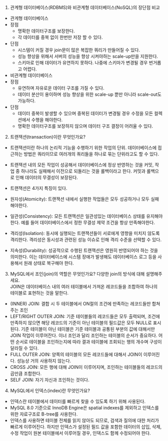 1. 관계형 데이터베이스(RDBMS)와 비관계형 데이터베이스(NoSQL)의 장단점 비교

- 관게형 데이터베이스
- 장점
  - 명확한 데이터구조를 보장한다.
  - 각 데이터를 중복 없이 한번만 저장 할 수 있다.
- 단점
  - 시스템이 커질 경우 join문이 많은 복잡한 쿼리가 만들어질 수 있다.
  - 성능 향상을 위해서 서버의 성능을 향상 시켜야하는 scale-up만을 지원한다.
  - 스키마로 인해 데이터가 유연하지 못하다. 나중에 스키마가 변경될 경우 번거롭고 어렵다.
- 비관계형 데이터베이스
- 장점
  - 유연하며 자유로운 데이터 구조를 가질 수 있다.
  - 데이터 분산이 용이하며 성능 향상을 위한 scale-up 뿐만 아니라 scale-out도 가능하다.
- 단점
  - 데이터 중복이 발생할 수 있으며 중복된 데이터가 변경될 경우 수정을 모든 컬렉션에서 수행을 해야한다.
  - 명확한 데이터구조를 보장하지 않으며 데이터 구조 결정이 어려울 수 있다.

2. 트랜잭션(transaction)이란 무엇인가요?

- 트랜잭션이란 하나의 논리적 기능을 수행하기 위한 작업의 단위. 데이터베이스에 접근하는 방법은 쿼리이므로 여러개의 쿼리들을 하나로 묶는 단위라고도 할 수 있다.
- 트랜잭션 내의 모든 작업이 성공해서 데이터베이스에 정상 반영하는 것을 커밋, 작업 중 하나라도 실패해서 이전으로 되돌리는 것을 롤백이라고 한다. 커밋과 롤백으로 인해 데이터의 무결성이 보장된다.

- 트랜잭션은 4가지 특징이 있다.  
- 원자성(Atomicity): 트랜잭션 내에서 실행한 작업들은 모두 성공하거나 모두 실패해야한다.  
- 일관성(Consistency): 모든 트랜잭션은 일관성있는 데이터베이스 상태를 유지해야한다. 예를 들어 데이터베이스에서 정한 무결성 제약 조건을 항상 만족해야한다.  
- 격리성(Isolation): 동시에 실행되는 트랜잭션들이 서로에게 영향을 미치지 않도록 격리한다. 격리성은 동시성과 관련된 성능 이슈로 인해 격리 수준을 선택할 수 있다.  
- 지속성(Durability): 성공적으로 수행된 트랜잭션은 영원히 반영되어야 하는 것을 의미한다. 이는 데이터베이스에 시스템 장애가 발생해도 데이터베이스 로그 등을 사용해서 원래 상태로 복구해야 한다.  

3. MySQL에서 조인(join)의 역할은 무엇인가요? 다양한 join의 방식에 대해 설명해주세요.  
JOIN은 데이터베이스 내의 여러 테이블에서 가져온 레코드들을 조합하여 하나의 테이블로 표현하는 것을 말한다.  
- (INNER) JOIN: 결합 시 두 테이블에서 ON절의 조건에 만족하는 레코드들만 합쳐주는 조인 
- LEFT/RIGHT OUTER JOIN: 기준 테이블들의 레코드들은 모두 출력되며, 조건에 만족하지 않으면 해당 레코드의 기준이 아닌 테이블의 필드값은 모두 NULL로 표시된다. 기준 테이블이 아닌 테이블은 기준 테이블과 공통된 부분의 값에 대해서만 JOIN 작업이 이루어잔다. 
이너 조인과 달리 조인하는 테이블의 순서가 중요하다. 어떤 순서로 테이블을 조인하는지에 따라 결과 테이블에 조회되는 행의 개수며 구성이 달라질 수 있다. 
- FULL OUTER JOIN: 양쪽의 테이블의 모든 레코드들에 대해서 JOIN이 이루어진다. 성능상 거의 사용하지 않는다.  
- CROSS JOIN: 모든 행에 대해 JOIN이 이루어지며, 조인하는 테이블들의 레코드의 곱만큼 조합한다.
- SELF JOIN: 자기 자신과 조인하는 것이다. 

4. MySQL에서 인덱스(index)란 무엇인가요?

- 인덱스란 테이블에서 데이터를 빠르게 찾을 수 있도록 하기 위해 사용된다. 
- MySQL 8.0 기준으로 InnoDB Engine은 spatial indexes를 제외하고 인덱스를 위한 자료구조로 B-tree를 사용한다.
- 인덱스를 사용하면 테이블 전체를 읽지 않아도 되므로, 검색과 질의에 대한 처리가 빠르게 이루어진다. 하지만 인덱스가 설정된 필드 값을 포함한 데이터의 삽입, 삭제, 수정 작업이 원본 테이블에서 이루어질 경우, 인덱스도 함께 수정되어야 한다.
